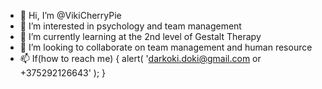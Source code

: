 - 👋 Hi, I’m @VikiCherryPie
- 👀 I’m interested in psychology and team management
- 🌱 I’m currently learning at the 2nd level of Gestalt Therapy
- 💞️ I’m looking to collaborate on team management and human resource
- 📫 If(how to reach me) { alert( 'darkoki.doki@gmail.com or +375292126643' ); }

<!---
VikiCherryPie/VikiCherryPie is a ✨ special ✨ repository because its `README.md` (this file) appears on your GitHub profile.
You can click the Preview link to take a look at your changes.
--->
